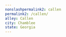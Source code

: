 ```yaml
---
﻿nonslashpermalink2: callen
permalink2: /callen/
alley: Callen
city: Chamblee
state: Georgia
---
```

